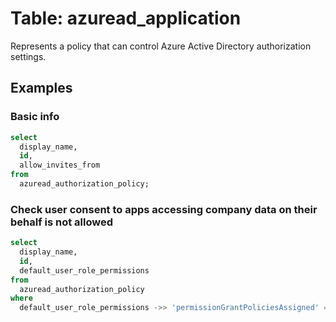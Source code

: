 # Table: azuread_application

Represents a policy that can control Azure Active Directory authorization settings.

## Examples

### Basic info

```sql
select
  display_name,
  id,
  allow_invites_from
from
  azuread_authorization_policy;
```

### Check user consent to apps accessing company data on their behalf is not allowed

```sql
select
  display_name,
  id,
  default_user_role_permissions
from
  azuread_authorization_policy
where
  default_user_role_permissions ->> 'permissionGrantPoliciesAssigned' = '[]';
```
